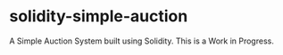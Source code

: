 # solidity-simple-auction
A Simple Auction System built using Solidity.
This is a Work in Progress.

